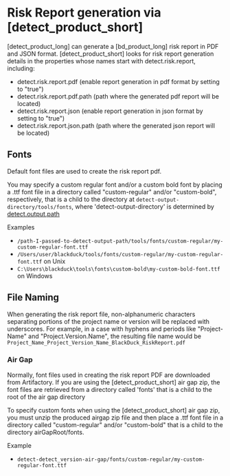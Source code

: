 # Risk Report generation via [detect_product_short]

[detect_product_long] can generate a [bd_product_long] risk report in PDF and JSON format.
[detect_product_short] looks for risk report generation details in the properties whose names start with detect.risk.report, including:

* detect.risk.report.pdf (enable report generation in pdf format by setting to "true")
* detect.risk.report.pdf.path (path where the generated pdf report will be located)
* detect.risk.report.json (enable report generation in json format by setting to "true")
* detect.risk.report.json.path (path where the generated json report will be located)

## Fonts

Default font files are used to create the risk report pdf. 

You may specify a custom regular font and/or a custom bold font by placing a .ttf font file in a directory called "custom-regular" and/or "custom-bold", respectively, that is a child to the directory at ```detect-output-directory/tools/fonts```, where 'detect-output-directory' is determined by [detect.output.path](../properties/configuration/paths.md#detect-output-path)

Examples

* ```/path-I-passed-to-detect-output-path/tools/fonts/custom-regular/my-custom-regular-font.ttf```
* ```/Users/user/blackduck/tools/fonts/custom-regular/my-custom-regular-font.ttf``` on Unix
* ```C:\Users\blackduck\tools\fonts\custom-bold\my-custom-bold-font.ttf``` on Windows

## File Naming

When generating the risk report file, non-alphanumeric characters separating portions of the project name or version will be replaced with underscores. For example, in a case with hyphens and periods like "Project-Name" and "Project.Version.Name", the resulting file name would be ```Project_Name_Project_Version_Name_BlackDuck_RiskReport.pdf```

### Air Gap

Normally, font files used in creating the risk report PDF are downloaded from Artifactory. If you are using the [detect_product_short] air gap zip, the font files are retrieved from a directory called 'fonts' that is a child to the root of the air gap directory

To specify custom fonts when using the [detect_product_short] air gap zip, you must unzip the produced airgap zip file and then place a .ttf font file in a directory called "custom-regular" and/or "custom-bold" that is a child to the directory airGapRoot/fonts.

Example

* ```detect-detect_version-air-gap/fonts/custom-regular/my-custom-regular-font.ttf```
